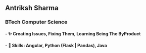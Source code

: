 ## Antriksh Sharma 
### BTech Computer Science
####  - ✨ Creating Issues, Fixing Them, Learning Being The ByProduct
#### -  🤹 Skills: Angular, Python (Flask | Pandas), Java
